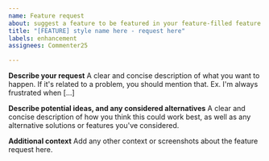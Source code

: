 ```yaml
---
name: Feature request
about: suggest a feature to be featured in your feature-filled feature
title: "[FEATURE] style name here - request here"
labels: enhancement
assignees: Commenter25

---
```


**Describe your request**
A clear and concise description of what you want to happen. If it's related to a problem, you should mention that. Ex. I'm always frustrated when [...]

**Describe potential ideas, and any considered alternatives**
A clear and concise description of how you think this could work best, as well as any alternative solutions or features you've considered.

**Additional context**
Add any other context or screenshots about the feature request here.

